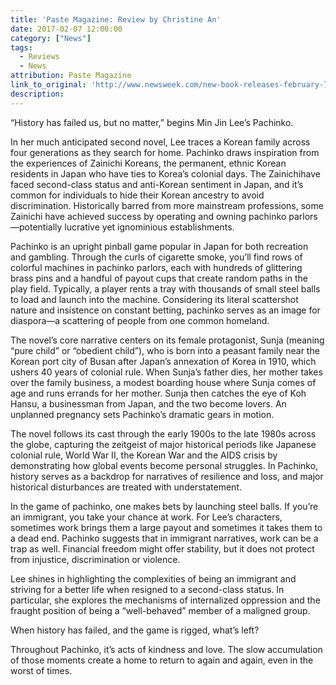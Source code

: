 ```yaml
---
title: 'Paste Magazine: Review by Christine An'
date: 2017-02-07 12:00:00
category: ["News"]
tags:
  - Reviews
  - News
attribution: Paste Magazine
link_to_original: 'http://www.newsweek.com/new-book-releases-february-7-2017-what-read-gaiman-darnielle-nguyen-mastri-553442?rx=us'
description:
---
```



“History has failed us, but no matter,” begins Min Jin Lee’s Pachinko.

In her much anticipated second novel, Lee traces a Korean family across four generations as they search for home. Pachinko draws inspiration from the experiences of Zainichi Koreans, the permanent, ethnic Korean residents in Japan who have ties to Korea’s colonial days. The Zainichihave faced second-class status and anti-Korean sentiment in Japan, and it’s common for individuals to hide their Korean ancestry to avoid discrimination. Historically barred from more mainstream professions, some Zainichi have achieved success by operating and owning pachinko parlors—potentially lucrative yet ignominious establishments.

Pachinko is an upright pinball game popular in Japan for both recreation and gambling. Through the curls of cigarette smoke, you’ll find rows of colorful machines in pachinko parlors, each with hundreds of glittering brass pins and a handful of payout cups that create random paths in the play field. Typically, a player rents a tray with thousands of small steel balls to load and launch into the machine. Considering its literal scattershot nature and insistence on constant betting, pachinko serves as an image for diaspora—a scattering of people from one common homeland.

The novel’s core narrative centers on its female protagonist, Sunja (meaning “pure child” or “obedient child”), who is born into a peasant family near the Korean port city of Busan after Japan’s annexation of Korea in 1910, which ushers 40 years of colonial rule. When Sunja’s father dies, her mother takes over the family business, a modest boarding house where Sunja comes of age and runs errands for her mother. Sunja then catches the eye of Koh Hansu, a businessman from Japan, and the two become lovers. An unplanned pregnancy sets Pachinko’s dramatic gears in motion.

The novel follows its cast through the early 1900s to the late 1980s across the globe, capturing the zeitgeist of major historical periods like Japanese colonial rule, World War II, the Korean War and the AIDS crisis by demonstrating how global events become personal struggles. In Pachinko, history serves as a backdrop for narratives of resilience and loss, and major historical disturbances are treated with understatement.

In the game of pachinko, one makes bets by launching steel balls. If you’re an immigrant, you take your chance at work. For Lee’s characters, sometimes work brings them a large payout and sometimes it takes them to a dead end. Pachinko suggests that in immigrant narratives, work can be a trap as well. Financial freedom might offer stability, but it does not protect from injustice, discrimination or violence.

Lee shines in highlighting the complexities of being an immigrant and striving for a better life when resigned to a second-class status. In particular, she explores the mechanisms of internalized oppression and the fraught position of being a “well-behaved” member of a maligned group.

When history has failed, and the game is rigged, what’s left?

Throughout Pachinko, it’s acts of kindness and love. The slow accumulation of those moments create a home to return to again and again, even in the worst of times.